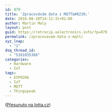 ```yaml
---
id: 879
title: 'Zpracovávám data z MQTT&#8230;'
date: 2016-08-28T14:12:31+01:00
author: Martin Maly
layout: post
guid: https://retrocip.uelectronics.info/?p=879
permalink: /zpracovavam-data-z-mqtt/
xyz_lnap:
  - "1"
dsq_thread_id:
  - "5101035388"
categories:
  - Hardware
  - IoT
tags:
  - ESP8266
  - IoT
  - MQTT
  - Thingspeak
---
```

([Přesunuto na Iotta.cz](https://iotta.cz/zpracovavam-data-z-mqtt/))